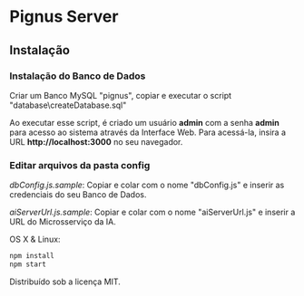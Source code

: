 # Pignus Server

## Instalação

### Instalação do Banco de Dados

Criar um Banco MySQL "pignus", copiar e executar o script "database\createDatabase.sql"

Ao executar esse script, é criado um usuário **admin** com a senha **admin** para acesso ao sistema através da Interface Web. Para acessá-la, insira a URL **http://localhost:3000** no seu navegador.

### Editar arquivos da pasta config

*dbConfig.js.sample*:
Copiar e colar com o nome "dbConfig.js" e inserir as credenciais do seu Banco de Dados.

*aiServerUrl.js.sample*:
Copiar e colar com o nome "aiServerUrl.js" e inserir a URL do Microsserviço da IA.

OS X & Linux:

```sh
npm install
npm start
```

Distribuído sob a licença MIT.
